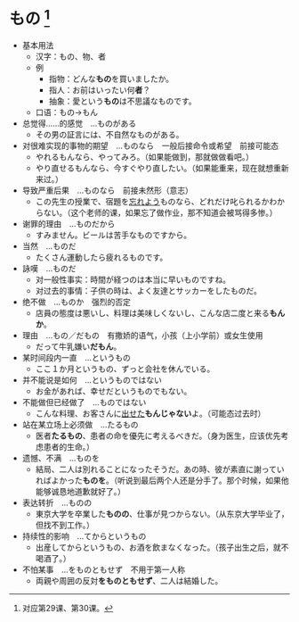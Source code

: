 # もの [^title]

- 基本用法
  - 汉字：もの、物、者
  - 例
    - 指物：どんな**もの**を買いましたか。
    - 指人：お前はいったい何**者**？
    - 抽象：愛という**もの**は不思議なものです。
  - 口语：もの→もん
- 总觉得......的感觉　...ものがある
  - その男の証言には、不自然なものがある。
- 对很难实现的事物的期望　...ものなら　一般后接命令或希望　前接可能态
  - やれるもんなら、やってみろ。（如果能做到，那就做做看吧。）
  - やり直せるもんなら、今すぐやり直したい。（如果能重来，现在就想重新来过。）
- 导致严重后果　...ものなら　前接未然形（意志）
  - この先生の授業で、宿題を<u>忘れよう</u>ものなら、どれだけ叱られるかわからない。（这个老师的课，如果忘了做作业，那不知道会被骂得多惨。）
- 谢罪的理由　...ものだから
  - すみません。ビールは苦手なものですから。
- 当然　...ものだ
  - たくさん運動したら疲れるものです。
- 詠嘆　...ものだ　
  - 对一般性事实：時間が経つのは本当に早いものですね。
  - 对过去的事情：子供の時は、よく友達とサッカーをしたものだ。
- 绝不做　...ものか　强烈的否定
  - 店員の態度は悪いし、料理は美味しくないし、こんな店二度と来る**もんか**。
- 理由　...もの／だもの　有撒娇的语气，小孩（上小学前）或女生使用
  - だって牛乳嫌い**だもん**。
- 某时间段内一直　...というもの<a name="toiumono"></a>
  - ここ１か月というもの、ずっと会社を休んでいる。
- 并不能说是如何　...というものではない
  - お金があれば、幸せだというものでもない。
- 不能做但已经做了　...ものではない
  - こんな料理、お客さんに<u>出せた</u>**もんじゃない**よ。（可能态过去时）
- 站在某立场上必须做　...たるもの
  - 医者**たるもの**、患者の命を優先に考えるべきだ。（身为医生，应该优先考虑患者的生命。）
- 遗憾、不满　...ものを
  - 結局、二人は別れることになったそうだ。あの時、彼が素直に謝っていればよかった**ものを**。（听说到最后两个人还是分手了。那个时候，如果他能够诚恳地道歉就好了。）
- 表达转折　...ものの
  - 東京大学を卒業した**ものの**、仕事が見つからない。（从东京大学毕业了，但找不到工作。）
- 持续性的影响　...てからというもの
  - 出産してからというもの、お酒を飲まなくなった。（孩子出生之后，就不喝酒了。）
- 不怕某事　...をものともせず　不用于第一人称
  - 両親や周囲の反対**をものともせず**、二人は結婚した。


[^title]: 对应第29课、第30课。
